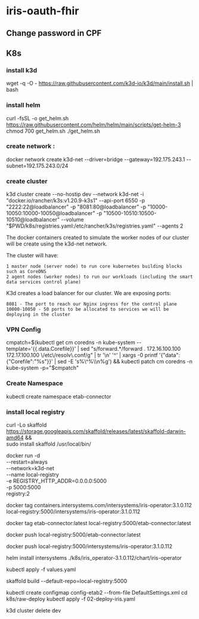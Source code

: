 # iris-oauth-fhir

## Change password in CPF

## K8s

### install k3d

wget -q -O - https://raw.githubusercontent.com/k3d-io/k3d/main/install.sh | bash

### install helm

curl -fsSL -o get_helm.sh https://raw.githubusercontent.com/helm/helm/main/scripts/get-helm-3
chmod 700 get_helm.sh
./get_helm.sh

### create network :

docker network create k3d-net --driver=bridge --gateway=192.175.243.1 --subnet=192.175.243.0/24

### create cluster

k3d cluster create --no-hostip dev --network k3d-net -i "docker.io/rancher/k3s:v1.20.9-k3s1" --api-port 6550 -p "2222:22@loadbalancer" -p "8081:80@loadbalancer" -p "10000-10050:10000-10050@loadbalancer" -p "10500-10510:10500-10510@loadbalancer" --volume "$PWD/k8s/registries.yaml:/etc/rancher/k3s/registries.yaml" --agents 2

The docker containers created to simulate the worker nodes of our cluster will be create using the k3d-net network.

The cluster will have:

    1 master node (server node) to run core kubernetes building blocks such as CoreDNS
    2 agent nodes (worker nodes) to run our workloads (including the smart data services control plane)

K3d creates a load balancer for our cluster. We are exposing ports:

    8081 - The port to reach our Nginx ingress for the control plane
    10000-10050 - 50 ports to be allocated to services we will be deploying in the cluster

### VPN Config

cmpatch=$(kubectl get cm coredns -n kube-system --template='{{.data.Corefile}}' | sed "s/forward.*/forward . 172.16.100.100 172.17.100.100 \/etc\/resolv\.conf/g" | tr '\n' '^' | xargs -0 printf '{"data": {"Corefile":"%s"}}' | sed -E 's%\^%\\n%g') && kubectl patch cm coredns -n kube-system -p="$cmpatch"

### Create Namespace

kubectl create namespace etab-connector

### install local registry

curl -Lo skaffold https://storage.googleapis.com/skaffold/releases/latest/skaffold-darwin-amd64 && \
sudo install skaffold /usr/local/bin/

docker run -d \
--restart=always \
--network=k3d-net \
--name local-registry \
-e REGISTRY_HTTP_ADDR=0.0.0.0:5000 \
-p 5000:5000 \
registry:2

docker tag containers.intersystems.com/intersystems/iris-operator:3.1.0.112 local-registry:5000/intersystems/iris-operator:3.1.0.112

docker tag etab-connector:latest local-registry:5000/etab-connector:latest

docker push local-registry:5000/etab-connector:latest

docker push local-registry:5000/intersystems/iris-operator:3.1.0.112

helm install intersystems ./k8s/iris_operator-3.1.0.112/chart/iris-operator

kubectl apply -f values.yaml

skaffold build --default-repo=local-registry:5000


kubectl create configmap config-etab2 --from-file DefaultSettings.xml
cd k8s/raw-deploy 
kubectl apply -f 02-deploy-iris.yaml

k3d cluster delete dev
